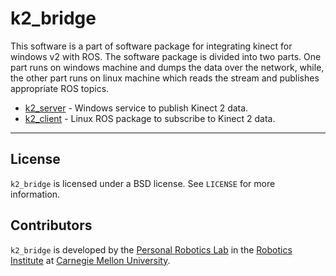# k2_bridge

This software is a part of software package for integrating kinect for windows v2 with ROS. The software package is divided into two parts. One part runs on windows machine and dumps the data over the network, while, the other part runs on linux machine which reads the stream and publishes appropriate ROS topics.

* [k2_server](k2_server) - Windows service to publish Kinect 2 data.
* [k2_client](k2_client) - Linux ROS package to subscribe to Kinect 2 data.

----

## License

`k2_bridge` is licensed under a BSD license. See `LICENSE` for more information.


## Contributors

`k2_bridge` is developed by the
[Personal Robotics Lab](https://personalrobotics.ri.cmu.edu) in the
[Robotics Institute](https://www.ri.cmu.edu) at
[Carnegie Mellon University](http://www.cmu.edu).
